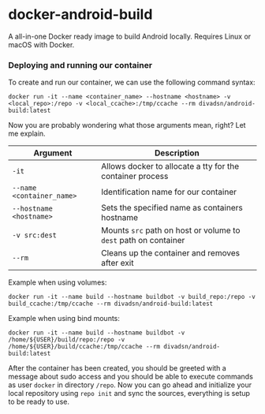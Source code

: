 # docker-android-build
A all-in-one Docker ready image to build Android locally. Requires Linux or macOS with Docker.

### Deploying and running our container
To create and run our container, we can use the following command syntax:
```
docker run -it --name <container_name> --hostname <hostname> -v <local_repo>:/repo -v <local_ccache>:/tmp/ccache --rm divadsn/android-build:latest
```

Now you are probably wondering what those arguments mean, right? Let me explain.

| Argument                  | Description                                                     |
|---------------------------|-----------------------------------------------------------------|
| `-it`                     | Allows docker to allocate a tty for the container process       |
| `--name <container_name>` | Identification name for our container                           |
| `--hostname <hostname>`   | Sets the specified name as containers hostname                  |
| `-v src:dest`             | Mounts `src` path on host or volume to `dest` path on container |
| `--rm`                    | Cleans up the container and removes after exit                  |

Example when using volumes:
```
docker run -it --name build --hostname buildbot -v build_repo:/repo -v build_ccache:/tmp/ccache --rm divadsn/android-build:latest
```

Example when using bind mounts:
```
docker run -it --name build --hostname buildbot -v /home/${USER}/build/repo:/repo -v /home/${USER}/build/ccache:/tmp/ccache --rm divadsn/android-build:latest
```

After the container has been created, you should be greeted with a message about sudo access and you should be able to execute commands as user `docker` in directory `/repo`. Now you can go ahead and initialize your local repository using `repo init` and sync the sources, everything is setup to be ready to use.

